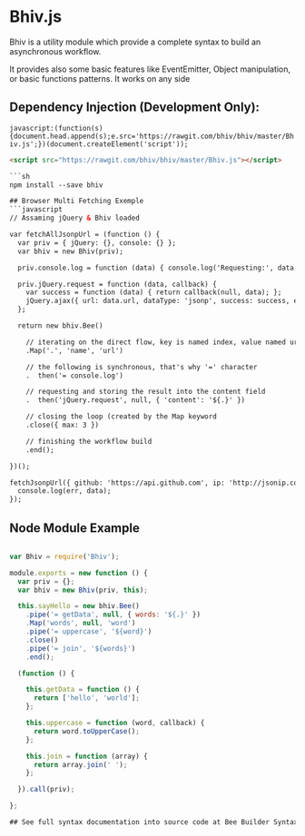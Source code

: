 # Bhiv.js

Bhiv is a utility module which provide a complete syntax to build an asynchronous workflow.

It provides also some basic features like EventEmitter, Object manipulation, or basic functions patterns.
It works on any side

## Dependency Injection (Development Only):

`javascript:(function(s){document.head.append(s);e.src='https://rawgit.com/bhiv/bhiv/master/Bhiv.js';})(document.createElement('script'));`

```html
<script src="https://rawgit.com/bhiv/bhiv/master/Bhiv.js"></script>

```sh
npm install --save bhiv

## Browser Multi Fetching Exemple
```javascript
// Assaming jQuery & Bhiv loaded

var fetchAllJsonpUrl = (function () {
  var priv = { jQuery: {}, console: {} };
  var bhiv = new Bhiv(priv);

  priv.console.log = function (data) { console.log('Requesting:', data.name, data.url); };

  priv.jQuery.request = function (data, callback) {
    var success = function (data) { return callback(null, data); };
    jQuery.ajax({ url: data.url, dataType: 'jsonp', success: success, error: callback });
  };

  return new bhiv.Bee()

    // iterating on the direct flow, key is named index, value named url
    .Map('.', 'name', 'url')

    // the following is synchronous, that's why '=' character
    .  then('= console.log')

    // requesting and storing the result into the content field
    .  then('jQuery.request', null, { 'content': '${.}' })

    // closing the loop (created by the Map keyword
    .close({ max: 3 })

    // finishing the workflow build
    .end();

})();

fetchJsonpUrl({ github: 'https://api.github.com', ip: 'http://jsonip.com' }, function (err, data) {
  console.log(err, data);
});
```

## Node Module Example

```javascript

var Bhiv = require('Bhiv');

module.exports = new function () {
  var priv = {};
  var bhiv = new Bhiv(priv, this);

  this.sayHello = new bhiv.Bee()
    .pipe('= getData', null, { words: '${.}' })
    .Map('words', null, 'word')
    .pipe('= uppercase', '${word}')
    .close()
    .pipe('= join', '${words}')
    .end();

  (function () {

    this.getData = function () {
      return ['hello', 'world'];
    };

    this.uppercase = function (word, callback) {
      return word.toUpperCase();
    };

    this.join = function (array) {
      return array.join(' ');
    };

  }).call(priv);

};

## See full syntax documentation into source code at Bee Builder Syntax
